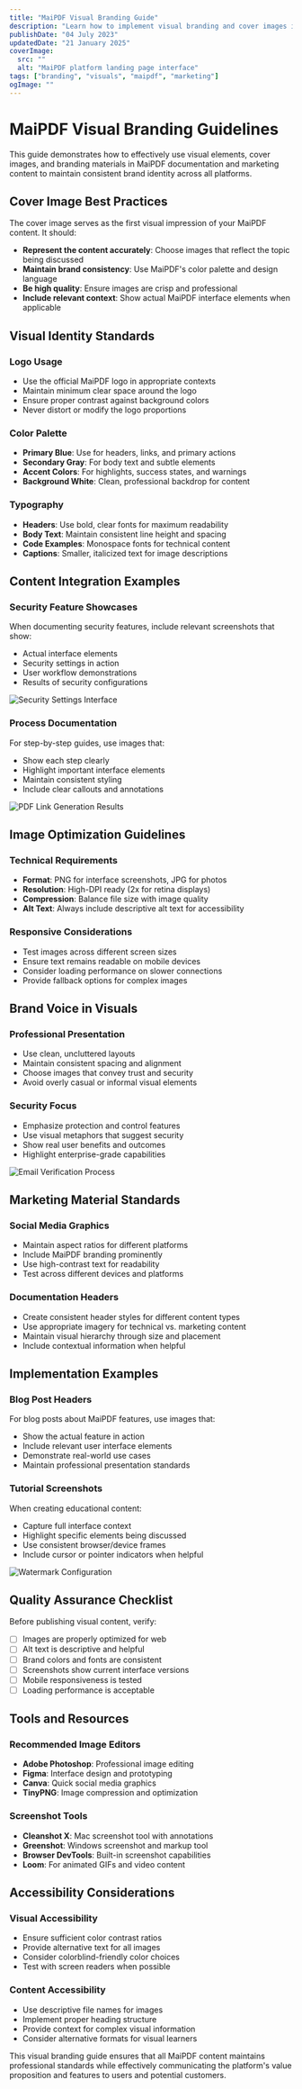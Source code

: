 ```yaml
---
title: "MaiPDF Visual Branding Guide"
description: "Learn how to implement visual branding and cover images in MaiPDF documentation and marketing materials for consistent brand representation"
publishDate: "04 July 2023"
updatedDate: "21 January 2025"
coverImage:
  src: ""
  alt: "MaiPDF platform landing page interface"
tags: ["branding", "visuals", "maipdf", "marketing"]
ogImage: ""
---
```


# MaiPDF Visual Branding Guidelines

This guide demonstrates how to effectively use visual elements, cover images, and branding materials in MaiPDF documentation and marketing content to maintain consistent brand identity across all platforms.

## Cover Image Best Practices

The cover image serves as the first visual impression of your MaiPDF content. It should:

- **Represent the content accurately**: Choose images that reflect the topic being discussed
- **Maintain brand consistency**: Use MaiPDF's color palette and design language
- **Be high quality**: Ensure images are crisp and professional
- **Include relevant context**: Show actual MaiPDF interface elements when applicable

## Visual Identity Standards

### Logo Usage
- Use the official MaiPDF logo in appropriate contexts
- Maintain minimum clear space around the logo
- Ensure proper contrast against background colors
- Never distort or modify the logo proportions

<!-- Platform interface placeholder -->

### Color Palette
- **Primary Blue**: Use for headers, links, and primary actions
- **Secondary Gray**: For body text and subtle elements
- **Accent Colors**: For highlights, success states, and warnings
- **Background White**: Clean, professional backdrop for content

### Typography
- **Headers**: Use bold, clear fonts for maximum readability
- **Body Text**: Maintain consistent line height and spacing
- **Code Examples**: Monospace fonts for technical content
- **Captions**: Smaller, italicized text for image descriptions

## Content Integration Examples

### Security Feature Showcases
When documenting security features, include relevant screenshots that show:
- Actual interface elements
- Security settings in action
- User workflow demonstrations
- Results of security configurations

![Security Settings Interface](/maipdf-images/security_setting.png)

### Process Documentation
For step-by-step guides, use images that:
- Show each step clearly
- Highlight important interface elements
- Maintain consistent styling
- Include clear callouts and annotations

![PDF Link Generation Results](/maipdf-images/result_of_pdf_link_and_qr_code.png)

## Image Optimization Guidelines

### Technical Requirements
- **Format**: PNG for interface screenshots, JPG for photos
- **Resolution**: High-DPI ready (2x for retina displays)
- **Compression**: Balance file size with image quality
- **Alt Text**: Always include descriptive alt text for accessibility

### Responsive Considerations
- Test images across different screen sizes
- Ensure text remains readable on mobile devices
- Consider loading performance on slower connections
- Provide fallback options for complex images

## Brand Voice in Visuals

### Professional Presentation
- Use clean, uncluttered layouts
- Maintain consistent spacing and alignment
- Choose images that convey trust and security
- Avoid overly casual or informal visual elements

### Security Focus
- Emphasize protection and control features
- Use visual metaphors that suggest security
- Show real user benefits and outcomes
- Highlight enterprise-grade capabilities

![Email Verification Process](/maipdf-images/get_email_verification_before_read.jpg)

## Marketing Material Standards

### Social Media Graphics
- Maintain aspect ratios for different platforms
- Include MaiPDF branding prominently
- Use high-contrast text for readability
- Test across different devices and platforms

### Documentation Headers
- Create consistent header styles for different content types
- Use appropriate imagery for technical vs. marketing content
- Maintain visual hierarchy through size and placement
- Include contextual information when helpful

## Implementation Examples

### Blog Post Headers
For blog posts about MaiPDF features, use images that:
- Show the actual feature in action
- Include relevant user interface elements
- Demonstrate real-world use cases
- Maintain professional presentation standards

### Tutorial Screenshots
When creating educational content:
- Capture full interface context
- Highlight specific elements being discussed
- Use consistent browser/device frames
- Include cursor or pointer indicators when helpful

![Watermark Configuration](/maipdf-images/dynamic_water_mark_example.jpg)

## Quality Assurance Checklist

Before publishing visual content, verify:
- [ ] Images are properly optimized for web
- [ ] Alt text is descriptive and helpful
- [ ] Brand colors and fonts are consistent
- [ ] Screenshots show current interface versions
- [ ] Mobile responsiveness is tested
- [ ] Loading performance is acceptable

## Tools and Resources

### Recommended Image Editors
- **Adobe Photoshop**: Professional image editing
- **Figma**: Interface design and prototyping
- **Canva**: Quick social media graphics
- **TinyPNG**: Image compression and optimization

### Screenshot Tools
- **Cleanshot X**: Mac screenshot tool with annotations
- **Greenshot**: Windows screenshot and markup tool
- **Browser DevTools**: Built-in screenshot capabilities
- **Loom**: For animated GIFs and video content

## Accessibility Considerations

### Visual Accessibility
- Ensure sufficient color contrast ratios
- Provide alternative text for all images
- Consider colorblind-friendly color choices
- Test with screen readers when possible

### Content Accessibility
- Use descriptive file names for images
- Implement proper heading structure
- Provide context for complex visual information
- Consider alternative formats for visual learners

This visual branding guide ensures that all MaiPDF content maintains professional standards while effectively communicating the platform's value proposition and features to users and potential customers.
